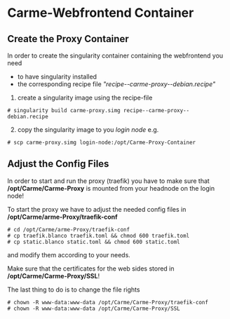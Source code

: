 # Carme-Webfrontend Container

## Create the Proxy Container

In order to create the singularity container containing the webfrontend you need

* to have singularity installed 
* the corresponding recipe file _"recipe--carme-proxy--debian.recipe"_


1. create a singularity image using the recipe-file
```console
# singularity build carme-proxy.simg recipe--carme-proxy--debian.recipe
```

2. copy the singularity image to you _login node_ e.g.
```console
# scp carme-proxy.simg login-node:/opt/Carme-Proxy-Container
```


## Adjust the Config Files


In order to start and run the proxy (traefik) you have to make sure that **/opt/Carme/Carme-Proxy** is mounted from your headnode on the login node!

To start the proxy we have to adjust the needed config files in **/opt/Carme/arme-Proxy/traefik-conf**

```console
# cd /opt/Carme/arme-Proxy/traefik-conf
# cp traefik.blanco traefik.toml && chmod 600 traefik.toml
# cp static.blanco static.toml && chmod 600 static.toml
```

and modify them according to your needs.

Make sure that the certificates for the web sides stored in **/opt/Carme/Carme-Proxy/SSL**!

The last thing to do is to change the file rights

```console
# chown -R www-data:www-data /opt/Carme/Carme-Proxy/traefik-conf
# chown -R www-data:www-data /opt/Carme/Carme-Proxy/SSL
```
